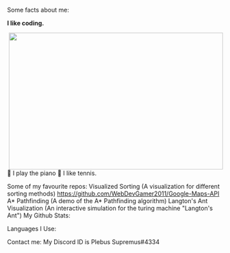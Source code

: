 Some facts about me:

**I like coding.** <p><img align="right" src="https://github.com/WebDevGamer2011/WebDevGamer2011/blob/main/Pepecoding.gif" width="500" height="320" /></p>
🎵 I play the piano
🎾 I like tennis.

Some of my favourite repos:
Visualized Sorting (A visualization for different sorting methods) https://github.com/WebDevGamer2011/Google-Maps-API
A* Pathfinding (A demo of the A* Pathfinding algorithm)
Langton's Ant Visualization (An interactive simulation for the turing machine "Langton's Ant")
My Github Stats:


Languages I Use:


Contact me:
My Discord ID is Plebus Supremus#4334
